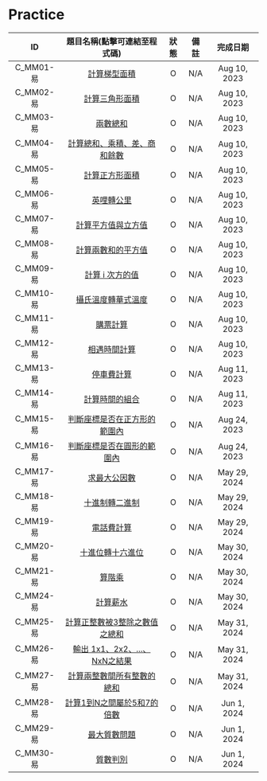 # Practice

|ID|題目名稱(點擊可連結至程式碼)|狀態|備註|完成日期|
|:-:|:-:|:-:|:-:|:-:|
|C_MM01-易|[計算梯型面積](./C_MM01_E/src/Main.java)|O|N/A|Aug 10, 2023|
|C_MM02-易|[計算三角形面積](./C_MM02_E/src/Main.java)|O|N/A|Aug 10, 2023|
|C_MM03-易|[兩數總和](./C_MM03_E/src/Main.java)|O|N/A|Aug 10, 2023|
|C_MM04-易|[計算總和、乘積、差、商和餘數](./C_MM04_E/src/Main.java)|O|N/A|Aug 10, 2023|
|C_MM05-易|[計算正方形面積](./C_MM05_E/src/Main.java)|O|N/A|Aug 10, 2023|
|C_MM06-易|[英哩轉公里](./C_MM06_E/src/Main.java)|O|N/A|Aug 10, 2023|
|C_MM07-易|[計算平方值與立方值](./C_MM07_E/src/Main.java)|O|N/A|Aug 10, 2023|
|C_MM08-易|[計算兩數和的平方值](./C_MM08_E/src/Main.java)|O|N/A|Aug 10, 2023|
|C_MM09-易|[計算 i 次方的值](./C_MM09_E/src/Main.java)|O|N/A|Aug 10, 2023|
|C_MM10-易|[攝氏溫度轉華式溫度](./C_MM10_E/src/Main.java)|O|N/A|Aug 10, 2023|
|C_MM11-易|[購票計算](./C_MM11_E/src/Main.java)|O|N/A|Aug 10, 2023|
|C_MM12-易|[相遇時間計算](./C_MM12_E/src/Main.java)|O|N/A|Aug 10, 2023|
|C_MM13-易|[停車費計算](./C_MM13_E/src/Main.java)|O|N/A|Aug 11, 2023|
|C_MM14-易|[計算時間的組合](./C_MM14_E/src/Main.java)|O|N/A|Aug 11, 2023|
|C_MM15-易|[判斷座標是否在正方形的範圍內](./C_MM15_E/src/Main.java)|O|N/A|Aug 24, 2023|
|C_MM16-易|[判斷座標是否在圓形的範圍內](./C_MM16_E/src/Main.java)|O|N/A|Aug 24, 2023|
|C_MM17-易|[求最大公因數](./C_MM17_E/src/Main.java)|O|N/A|May 29, 2024|
|C_MM18-易|[十進制轉二進制](./C_MM18_E/src/Main.java)|O|N/A|May 29, 2024|
|C_MM19-易|[電話費計算](./C_MM19_E/src/Main.java)|O|N/A|May 29, 2024|
|C_MM20-易|[十進位轉十六進位](./C_MM20_E/src/Main.java)|O|N/A|May 30, 2024|
|C_MM21-易|[算階乘](./C_MM21_E/src/Main.java)|O|N/A|May 30, 2024|
|C_MM24-易|[計算薪水](./C_MM24_E/src/Main.java)|O|N/A|May 30, 2024|
|C_MM25-易|[計算正整數被3整除之數值之總和](./C_MM25_E/src/Main.java)|O|N/A|May 31, 2024|
|C_MM26-易|[輸出 1x1、2x2、...、NxN之結果](./C_MM26_E/src/Main.java)|O|N/A|May 31, 2024|
|C_MM27-易|[計算兩整數間所有整數的總和](./C_MM27_E/src/Main.java)|O|N/A|May 31, 2024|
|C_MM28-易|[計算1到N之間屬於5和7的倍數](./C_MM28_E/src/Main.java)|O|N/A|Jun 1, 2024|
|C_MM29-易|[最大質數問題](./C_MM29_E/src/Main.java)|O|N/A|Jun 1, 2024|
|C_MM30-易|[質數判別](./C_MM30_E/src/Main.java)|O|N/A|Jun 1, 2024|

